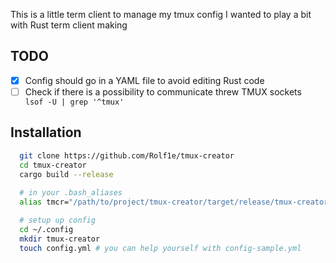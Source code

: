 This is a little term client to manage my tmux config 
I wanted to play a bit with Rust term client making


## TODO
 - [X] Config should go in a YAML file to avoid editing Rust code
 - [ ] Check if there is a possibility to communicate threw TMUX sockets ` lsof -U | grep '^tmux'`

## Installation 

```bash
  git clone https://github.com/Rolf1e/tmux-creator
  cd tmux-creator
  cargo build --release
  
  # in your .bash_aliases
  alias tmcr="/path/to/project/tmux-creator/target/release/tmux-creator"

  # setup up config 
  cd ~/.config
  mkdir tmux-creator
  touch config.yml # you can help yourself with config-sample.yml
  
``` 

